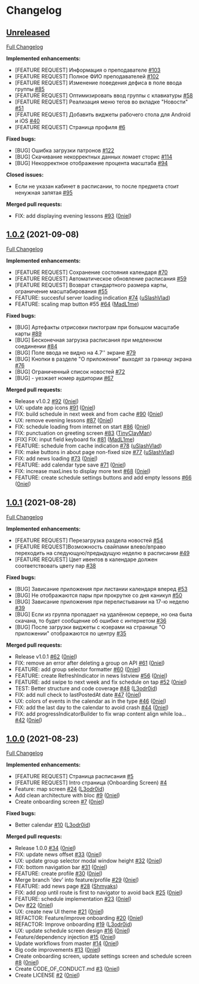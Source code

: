 # Changelog

## [Unreleased](https://github.com/Ninja-Official/rtu-mirea-mobile/tree/HEAD)

[Full Changelog](https://github.com/Ninja-Official/rtu-mirea-mobile/compare/1.0.2...HEAD)

**Implemented enhancements:**

- \[FEATURE REQUEST\] Информация о преподавателе [\#103](https://github.com/Ninja-Official/rtu-mirea-mobile/issues/103)
- \[FEATURE REQUEST\] Полное ФИО преподавателей [\#102](https://github.com/Ninja-Official/rtu-mirea-mobile/issues/102)
- \[FEATURE REQUEST\] Изменение поведения дефиса в поле ввода группы [\#85](https://github.com/Ninja-Official/rtu-mirea-mobile/issues/85)
- \[FEATURE REQUEST\] Оптимизировать ввод группы с клавиатуры [\#58](https://github.com/Ninja-Official/rtu-mirea-mobile/issues/58)
- \[FEATURE REQUEST\] Реализация меню тегов во вкладке "Новости" [\#51](https://github.com/Ninja-Official/rtu-mirea-mobile/issues/51)
- \[FEATURE REQUEST\] Добавить виджеты рабочего стола для Android и iOS [\#40](https://github.com/Ninja-Official/rtu-mirea-mobile/issues/40)
- \[FEATURE REQUEST\] Страница профиля [\#6](https://github.com/Ninja-Official/rtu-mirea-mobile/issues/6)

**Fixed bugs:**

- \[BUG\] Ошибка загрузки патронов [\#122](https://github.com/Ninja-Official/rtu-mirea-mobile/issues/122)
- \[BUG\] Скачивание некорректных данных ломает сторис [\#114](https://github.com/Ninja-Official/rtu-mirea-mobile/issues/114)
- \[BUG\] Некорректное отображение процента масштаба [\#94](https://github.com/Ninja-Official/rtu-mirea-mobile/issues/94)

**Closed issues:**

- Если не указан кабинет в расписании, то после предмета стоит ненужная запятая [\#95](https://github.com/Ninja-Official/rtu-mirea-mobile/issues/95)

**Merged pull requests:**

- FIX: add displaying evening lessons [\#93](https://github.com/Ninja-Official/rtu-mirea-mobile/pull/93) ([0niel](https://github.com/0niel))

## [1.0.2](https://github.com/Ninja-Official/rtu-mirea-mobile/tree/1.0.2) (2021-09-08)

[Full Changelog](https://github.com/Ninja-Official/rtu-mirea-mobile/compare/1.0.1...1.0.2)

**Implemented enhancements:**

- \[FEATURE REQUEST\] Сохранение состояния календаря [\#70](https://github.com/Ninja-Official/rtu-mirea-mobile/issues/70)
- \[FEATURE REQUEST\] Автоматическое обновление расписания [\#59](https://github.com/Ninja-Official/rtu-mirea-mobile/issues/59)
- \[FEATURE REQUEST\] Возврат стандартного размера карты, ограничение масштабирования [\#55](https://github.com/Ninja-Official/rtu-mirea-mobile/issues/55)
-  FEATURE: succesful server loading indication [\#74](https://github.com/Ninja-Official/rtu-mirea-mobile/pull/74) ([uSlashVlad](https://github.com/uSlashVlad))
- FEATURE: scaling map button \#55 [\#64](https://github.com/Ninja-Official/rtu-mirea-mobile/pull/64) ([MadL1me](https://github.com/MadL1me))

**Fixed bugs:**

- \[BUG\] Артефакты отрисовки пиктограм при большом масштабе карты [\#89](https://github.com/Ninja-Official/rtu-mirea-mobile/issues/89)
- \[BUG\] Бесконечная загрузка расписания при медленном соединении [\#84](https://github.com/Ninja-Official/rtu-mirea-mobile/issues/84)
- \[BUG\] Поле ввода не видно на 4.7'' экране [\#79](https://github.com/Ninja-Official/rtu-mirea-mobile/issues/79)
- \[BUG\] Кнопки в разделе "О приложении" выходят за границу экрана [\#76](https://github.com/Ninja-Official/rtu-mirea-mobile/issues/76)
- \[BUG\] Ограниченный список новостей [\#72](https://github.com/Ninja-Official/rtu-mirea-mobile/issues/72)
- \[BUG\] - уезжает номер аудитории [\#67](https://github.com/Ninja-Official/rtu-mirea-mobile/issues/67)

**Merged pull requests:**

- Release v1.0.2 [\#92](https://github.com/Ninja-Official/rtu-mirea-mobile/pull/92) ([0niel](https://github.com/0niel))
- UX: update app icons [\#91](https://github.com/Ninja-Official/rtu-mirea-mobile/pull/91) ([0niel](https://github.com/0niel))
- FIX: build schedule in next week and from cache [\#90](https://github.com/Ninja-Official/rtu-mirea-mobile/pull/90) ([0niel](https://github.com/0niel))
- UX: remove evening lessons [\#87](https://github.com/Ninja-Official/rtu-mirea-mobile/pull/87) ([0niel](https://github.com/0niel))
- FIX: schedule loading from internet on start [\#86](https://github.com/Ninja-Official/rtu-mirea-mobile/pull/86) ([0niel](https://github.com/0niel))
- FIX: punctuation on greeting screen [\#83](https://github.com/Ninja-Official/rtu-mirea-mobile/pull/83) ([TinyClayMan](https://github.com/TinyClayMan))
- \[FIX\] FIX: input field keyboard fix [\#81](https://github.com/Ninja-Official/rtu-mirea-mobile/pull/81) ([MadL1me](https://github.com/MadL1me))
- FEATURE: schedule from cache indication [\#78](https://github.com/Ninja-Official/rtu-mirea-mobile/pull/78) ([uSlashVlad](https://github.com/uSlashVlad))
- FIX: make buttons in about page non-fixed size [\#77](https://github.com/Ninja-Official/rtu-mirea-mobile/pull/77) ([uSlashVlad](https://github.com/uSlashVlad))
- FIX: add news loading [\#73](https://github.com/Ninja-Official/rtu-mirea-mobile/pull/73) ([0niel](https://github.com/0niel))
- FEATURE: add calendar type save [\#71](https://github.com/Ninja-Official/rtu-mirea-mobile/pull/71) ([0niel](https://github.com/0niel))
- FIX: increase maxLines to display more text [\#68](https://github.com/Ninja-Official/rtu-mirea-mobile/pull/68) ([0niel](https://github.com/0niel))
- FEATURE: create schedule settings buttons and add empty lessons [\#66](https://github.com/Ninja-Official/rtu-mirea-mobile/pull/66) ([0niel](https://github.com/0niel))

## [1.0.1](https://github.com/Ninja-Official/rtu-mirea-mobile/tree/1.0.1) (2021-08-28)

[Full Changelog](https://github.com/Ninja-Official/rtu-mirea-mobile/compare/1.0.0...1.0.1)

**Implemented enhancements:**

- \[FEATURE REQUEST\] Перезагрузка раздела новостей [\#54](https://github.com/Ninja-Official/rtu-mirea-mobile/issues/54)
- \[FEATURE REQUEST\]Возможность свайпами влево/вправо переходить на следующую/предыдущую неделю в расписании [\#49](https://github.com/Ninja-Official/rtu-mirea-mobile/issues/49)
- \[FEATURE REQUEST\] Цвет ивентов в календаре должен соответствовать цвету пар [\#38](https://github.com/Ninja-Official/rtu-mirea-mobile/issues/38)

**Fixed bugs:**

- \[BUG\] Зависание приложения при листании календаря вперед [\#53](https://github.com/Ninja-Official/rtu-mirea-mobile/issues/53)
- \[BUG\] Не отображаются пары при прокрутке со дня каникул [\#50](https://github.com/Ninja-Official/rtu-mirea-mobile/issues/50)
- \[BUG\] Зависание приложения при перелистывании на 17-ю неделю [\#39](https://github.com/Ninja-Official/rtu-mirea-mobile/issues/39)
- \[BUG\] Если из группа пропадает на удалённом сервере, но она была скачана, то будет сообщение об ошибке с интернетом [\#36](https://github.com/Ninja-Official/rtu-mirea-mobile/issues/36)
- \[BUG\] После загрузки виджеты с юзерами на странице "О приложении" отображаются по центру [\#35](https://github.com/Ninja-Official/rtu-mirea-mobile/issues/35)

**Merged pull requests:**

- Release v1.0.1 [\#62](https://github.com/Ninja-Official/rtu-mirea-mobile/pull/62) ([0niel](https://github.com/0niel))
- FIX: remove an error after deleting a group on API [\#61](https://github.com/Ninja-Official/rtu-mirea-mobile/pull/61) ([0niel](https://github.com/0niel))
- FEATURE: add group selector formatter [\#60](https://github.com/Ninja-Official/rtu-mirea-mobile/pull/60) ([0niel](https://github.com/0niel))
- FEATURE: create RefreshIndicator in news listview [\#56](https://github.com/Ninja-Official/rtu-mirea-mobile/pull/56) ([0niel](https://github.com/0niel))
- FEATURE: add swipe to next week and fix schedule on tap [\#52](https://github.com/Ninja-Official/rtu-mirea-mobile/pull/52) ([0niel](https://github.com/0niel))
- TEST: Better structure and code coverage [\#48](https://github.com/Ninja-Official/rtu-mirea-mobile/pull/48) ([L3odr0id](https://github.com/L3odr0id))
- FIX: add null check to lastPostedAt date [\#47](https://github.com/Ninja-Official/rtu-mirea-mobile/pull/47) ([0niel](https://github.com/0niel))
- UX: colors of events in the calendar as in the type [\#46](https://github.com/Ninja-Official/rtu-mirea-mobile/pull/46) ([0niel](https://github.com/0niel))
- FIX: add the last day to the calendar to avoid crash [\#44](https://github.com/Ninja-Official/rtu-mirea-mobile/pull/44) ([0niel](https://github.com/0niel))
- FIX: add progressIndicatorBuilder to fix wrap content align while loa… [\#42](https://github.com/Ninja-Official/rtu-mirea-mobile/pull/42) ([0niel](https://github.com/0niel))

## [1.0.0](https://github.com/Ninja-Official/rtu-mirea-mobile/tree/1.0.0) (2021-08-23)

[Full Changelog](https://github.com/Ninja-Official/rtu-mirea-mobile/compare/b3419c6826ecd5e6bdb830f3b16082afd8f17ec2...1.0.0)

**Implemented enhancements:**

- \[FEATURE REQUEST\] Страница расписания [\#5](https://github.com/Ninja-Official/rtu-mirea-mobile/issues/5)
- \[FEATURE REQUEST\] Intro страница \(Onboarding Screen\) [\#4](https://github.com/Ninja-Official/rtu-mirea-mobile/issues/4)
- Feature: map screen [\#24](https://github.com/Ninja-Official/rtu-mirea-mobile/pull/24) ([L3odr0id](https://github.com/L3odr0id))
- Add clean architecture with bloc [\#9](https://github.com/Ninja-Official/rtu-mirea-mobile/pull/9) ([0niel](https://github.com/0niel))
- Create onboarding screen [\#7](https://github.com/Ninja-Official/rtu-mirea-mobile/pull/7) ([0niel](https://github.com/0niel))

**Fixed bugs:**

- Better calendar [\#10](https://github.com/Ninja-Official/rtu-mirea-mobile/pull/10) ([L3odr0id](https://github.com/L3odr0id))

**Merged pull requests:**

- Release 1.0.0 [\#34](https://github.com/Ninja-Official/rtu-mirea-mobile/pull/34) ([0niel](https://github.com/0niel))
- FIX: update news offset [\#33](https://github.com/Ninja-Official/rtu-mirea-mobile/pull/33) ([0niel](https://github.com/0niel))
- UX: update group selector modal window height [\#32](https://github.com/Ninja-Official/rtu-mirea-mobile/pull/32) ([0niel](https://github.com/0niel))
- FIX: bottom navigation bar [\#31](https://github.com/Ninja-Official/rtu-mirea-mobile/pull/31) ([0niel](https://github.com/0niel))
- FEATURE: create profile [\#30](https://github.com/Ninja-Official/rtu-mirea-mobile/pull/30) ([0niel](https://github.com/0niel))
- Merge branch 'dev' into feature/profile [\#29](https://github.com/Ninja-Official/rtu-mirea-mobile/pull/29) ([0niel](https://github.com/0niel))
- FEATURE: add news page [\#28](https://github.com/Ninja-Official/rtu-mirea-mobile/pull/28) ([Shmyaks](https://github.com/Shmyaks))
- FIX: add pop until route is first to navigator to avoid back [\#25](https://github.com/Ninja-Official/rtu-mirea-mobile/pull/25) ([0niel](https://github.com/0niel))
- FEATURE: schedule implementation [\#23](https://github.com/Ninja-Official/rtu-mirea-mobile/pull/23) ([0niel](https://github.com/0niel))
- Dev [\#22](https://github.com/Ninja-Official/rtu-mirea-mobile/pull/22) ([0niel](https://github.com/0niel))
- UX: create new UI theme [\#21](https://github.com/Ninja-Official/rtu-mirea-mobile/pull/21) ([0niel](https://github.com/0niel))
- REFACTOR: Feature/improve onboarding [\#20](https://github.com/Ninja-Official/rtu-mirea-mobile/pull/20) ([0niel](https://github.com/0niel))
- REFACTOR: Improve onboarding [\#19](https://github.com/Ninja-Official/rtu-mirea-mobile/pull/19) ([L3odr0id](https://github.com/L3odr0id))
- UX: update schedule screen design [\#16](https://github.com/Ninja-Official/rtu-mirea-mobile/pull/16) ([0niel](https://github.com/0niel))
- Feature/dependency injection [\#15](https://github.com/Ninja-Official/rtu-mirea-mobile/pull/15) ([0niel](https://github.com/0niel))
- Update workflows from master [\#14](https://github.com/Ninja-Official/rtu-mirea-mobile/pull/14) ([0niel](https://github.com/0niel))
- Big code improvements [\#13](https://github.com/Ninja-Official/rtu-mirea-mobile/pull/13) ([0niel](https://github.com/0niel))
- Create onboarding screen, update settings screen and schedule screen [\#8](https://github.com/Ninja-Official/rtu-mirea-mobile/pull/8) ([0niel](https://github.com/0niel))
- Create CODE\_OF\_CONDUCT.md [\#3](https://github.com/Ninja-Official/rtu-mirea-mobile/pull/3) ([0niel](https://github.com/0niel))
- Create LICENSE [\#2](https://github.com/Ninja-Official/rtu-mirea-mobile/pull/2) ([0niel](https://github.com/0niel))

